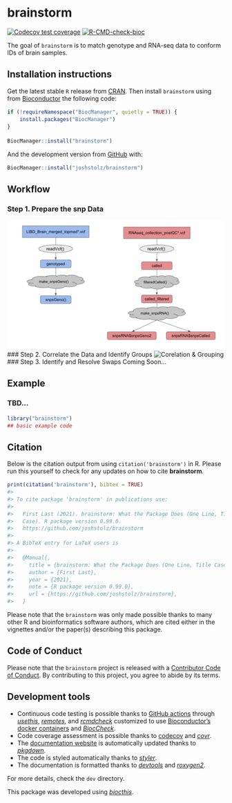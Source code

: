 
<!-- README.md is generated from README.Rmd. Please edit that file -->

# brainstorm

<!-- badges: start -->

[![Codecov test
coverage](https://codecov.io/gh/LieberInstitute/brainstorm_package/branch/master/graph/badge.svg)](https://codecov.io/gh/LieberInstitute/brainstorm_package?branch=master)
[![R-CMD-check-bioc](https://github.com/LieberInstitute/brainstorm_package/workflows/R-CMD-check-bioc/badge.svg)](https://github.com/LieberInstitute/brainstorm_package/actions)
<!-- badges: end -->

The goal of `brainstorm` is to match genotype and RNA-seq data to
conform IDs of brain samples.

## Installation instructions

Get the latest stable `R` release from
[CRAN](http://cran.r-project.org/). Then install `brainstorm` using from
[Bioconductor](http://bioconductor.org/) the following code:

``` r
if (!requireNamespace("BiocManager", quietly = TRUE)) {
    install.packages("BiocManager")
}

BiocManager::install("brainstorm")
```

And the development version from [GitHub](https://github.com/) with:

``` r
BiocManager::install("joshstolz/brainstorm")
```

## Workflow

### Step 1. Prepare the snp Data

![Data Prep](images/flow_data_prep.png)  
\#\#\# Step 2. Correlate the Data and Identify Groups ![Corelation &
Grouping](images/flow_cor_group.png)  
\#\#\# Step 3. Identify and Resolve Swaps Coming Soon…

## Example

### TBD…

``` r
library("brainstorm")
## basic example code
```

## Citation

Below is the citation output from using `citation('brainstorm')` in R.
Please run this yourself to check for any updates on how to cite
**brainstorm**.

``` r
print(citation('brainstorm'), bibtex = TRUE)
#> 
#> To cite package 'brainstorm' in publications use:
#> 
#>   First Last (2021). brainstorm: What the Package Does (One Line, Title
#>   Case). R package version 0.99.0.
#>   https://github.com/joshstolz/brainstorm
#> 
#> A BibTeX entry for LaTeX users is
#> 
#>   @Manual{,
#>     title = {brainstorm: What the Package Does (One Line, Title Case)},
#>     author = {First Last},
#>     year = {2021},
#>     note = {R package version 0.99.0},
#>     url = {https://github.com/joshstolz/brainstorm},
#>   }
```

Please note that the `brainstorm` was only made possible thanks to many
other R and bioinformatics software authors, which are cited either in
the vignettes and/or the paper(s) describing this package.

## Code of Conduct

Please note that the `brainstorm` project is released with a
[Contributor Code of
Conduct](https://contributor-covenant.org/version/2/0/CODE_OF_CONDUCT.html).
By contributing to this project, you agree to abide by its terms.

## Development tools

-   Continuous code testing is possible thanks to [GitHub
    actions](https://www.tidyverse.org/blog/2020/04/usethis-1-6-0/)
    through *[usethis](https://CRAN.R-project.org/package=usethis)*,
    *[remotes](https://CRAN.R-project.org/package=remotes)*, and
    *[rcmdcheck](https://CRAN.R-project.org/package=rcmdcheck)*
    customized to use [Bioconductor’s docker
    containers](https://www.bioconductor.org/help/docker/) and
    *[BiocCheck](https://bioconductor.org/packages/3.12/BiocCheck)*.
-   Code coverage assessment is possible thanks to
    [codecov](https://codecov.io/gh) and
    *[covr](https://CRAN.R-project.org/package=covr)*.
-   The [documentation website](http://.github.io/brainstorm) is
    automatically updated thanks to
    *[pkgdown](https://CRAN.R-project.org/package=pkgdown)*.
-   The code is styled automatically thanks to
    *[styler](https://CRAN.R-project.org/package=styler)*.
-   The documentation is formatted thanks to
    *[devtools](https://CRAN.R-project.org/package=devtools)* and
    *[roxygen2](https://CRAN.R-project.org/package=roxygen2)*.

For more details, check the `dev` directory.

This package was developed using
*[biocthis](https://bioconductor.org/packages/3.12/biocthis)*.
